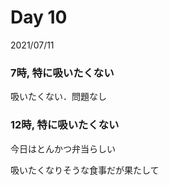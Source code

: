 # Day 10
2021/07/11

### 7時, 特に吸いたくない
吸いたくない．問題なし

### 12時, 特に吸いたくない
今日はとんかつ弁当らしい

吸いたくなりそうな食事だが果たして
